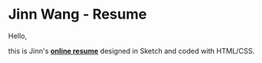 # Jinn Wang - Resume

Hello,

this is Jinn's [**online resume**](https://jinnrw.github.io/jinnwang-resume) designed in Sketch and coded with HTML/CSS.
